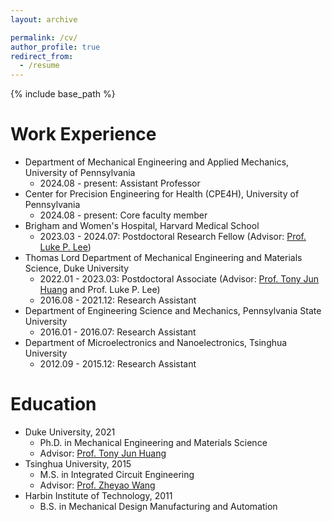 ```yaml
---
layout: archive

permalink: /cv/
author_profile: true
redirect_from:
  - /resume
---
```


{% include base_path %}

Work Experience
======
* Department of Mechanical Engineering and Applied Mechanics, University of Pennsylvania
    * 2024.08 - present: Assistant Professor  
* Center for Precision Engineering for Health (CPE4H), University of Pennsylvania
    * 2024.08 - present: Core faculty member   
* Brigham and Women's Hospital, Harvard Medical School
    * 2023.03 - 2024.07: Postdoctoral Research Fellow (Advisor: [Prof. Luke P. Lee](https://connects.catalyst.harvard.edu/Profiles/display/Person/165825)) 
* Thomas Lord Department of Mechanical Engineering and Materials Science, Duke University
    * 2022.01 - 2023.03: Postdoctoral Associate (Advisor: [Prof. Tony Jun Huang](https://acoustofluidics.pratt.duke.edu/people/tony-jun-huang) and Prof. Luke P. Lee) 
    * 2016.08 - 2021.12: Research Assistant 
* Department of Engineering Science and Mechanics, Pennsylvania State University
    * 2016.01 - 2016.07: Research Assistant 
* Department of Microelectronics and Nanoelectronics, Tsinghua University
    * 2012.09 - 2015.12: Research Assistant 

Education
======

* Duke University, 2021
    * Ph.D. in Mechanical Engineering and Materials Science 
    * Advisor: [Prof. Tony Jun Huang](https://acoustofluidics.pratt.duke.edu/people/tony-jun-huang)
* Tsinghua University, 2015
    * M.S. in Integrated Circuit Engineering
    * Advisor: [Prof. Zheyao Wang](https://main.ime.tsinghua.edu.cn/members.html)
* Harbin Institute of Technology, 2011
    * B.S. in Mechanical Design Manufacturing and Automation


